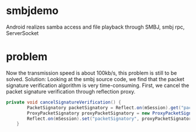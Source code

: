 # smbjdemo
Android realizes samba access and file playback through SMBJ, smbj rpc, ServerSocket

# problem
Now the transmission speed is about 100kb/s, this problem is still to be solved.
Solution:
Looking at the smbj source code, we find that the packet signature verification algorithm is very time-consuming. First, we cancel the packet signature verification through reflection proxy.
```java
private void cancelSignatureVerification() {
        PacketSignatory packetSignatory = Reflect.on(mSession).get("packetSignatory");
        ProxyPacketSignatory proxyPacketSignatory = new ProxyPacketSignatory(packetSignatory);
        Reflect.on(mSession).set("packetSignatory", proxyPacketSignatory);
    }
```

